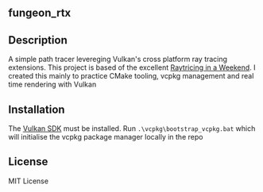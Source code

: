 ## fungeon_rtx

## Description
A simple path tracer levereging Vulkan's cross platform ray tracing extensions.
This project is based of the excellent [Raytricing in a Weekend](https://raytracing.github.io/books/RayTracingInOneWeekend.html).
I created this mainly to practice CMake tooling, vcpkg management and real time rendering with Vulkan

## Installation
The [Vulkan SDK](https://vulkan.lunarg.com/sdk/home) must be installed.
Run `.\vcpkg\bootstrap_vcpkg.bat` which will initialise the vcpkg package manager locally in the repo

## License
MIT License
